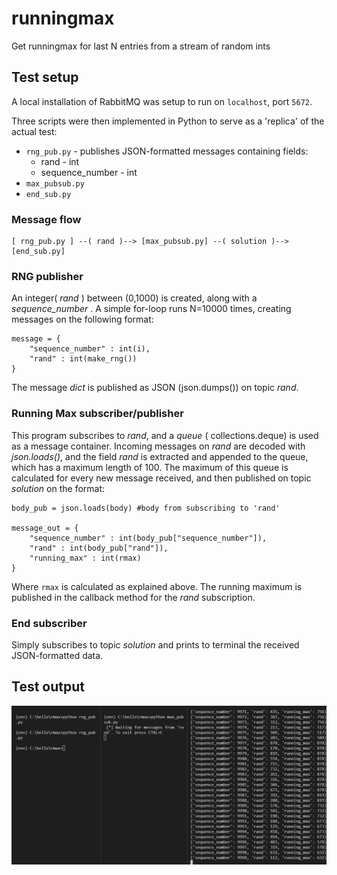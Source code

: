 # runningmax
Get runningmax for last N entries from a stream of random ints

## Test setup
A local installation of RabbitMQ was setup to run on <code>localhost</code>, port <code>5672</code>.

Three scripts were then implemented in Python to serve as a 'replica' of the actual test:

<ul>
  <li><code>rng_pub.py</code> - publishes JSON-formatted messages containing fields:
    <ul>
        <li>rand - int</li>
        <li>sequence_number - int</li>
    </ul>
  </li>
  <li><code>max_pubsub.py</code></li>
  <li><code>end_sub.py</code></li>
</ul>

### Message flow

```
[ rng_pub.py ] --( rand )--> [max_pubsub.py] --( solution )--> [end_sub.py]
```

### RNG publisher
An integer( _rand_ ) between (0,1000) is created, along with a _sequence\_number_ . A simple for-loop runs N=10000 times, creating messages on the following format:

```
message = {
    "sequence_number" : int(i),
    "rand" : int(make_rng())
}
```

The message _dict_ is published as JSON (json.dumps()) on topic _rand_.

### Running Max subscriber/publisher
This program subscribes to _rand_, and a _queue_ ( collections.deque) is used as a message container. Incoming messages on _rand_ are decoded with _json.loads()_, and the field _rand_ is extracted and appended to the queue, which has a maximum length of 100. The maximum of this queue is calculated for every new message received, and then published on topic _solution_ on the format:

```
body_pub = json.loads(body) #body from subscribing to 'rand'

message_out = {
    "sequence_number" : int(body_pub["sequence_number"]),
    "rand" : int(body_pub["rand"]),
    "running_max" : int(rmax)
}
```

Where <code>rmax</code> is calculated as explained above. The running maximum is published in the callback method for the _rand_ subscription.

### End subscriber
Simply subscribes to topic _solution_ and prints to terminal the received JSON-formatted data.

## Test output
![Running one publisher, one pub/sub and one subscriber](output.png)

